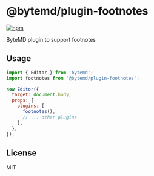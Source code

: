 # @bytemd/plugin-footnotes

[![npm](https://img.shields.io/npm/v/@bytemd/plugin-footnotes.svg)](https://npm.im/@bytemd/plugin-footnotes)

ByteMD plugin to support footnotes

## Usage

```js
import { Editor } from 'bytemd';
import footnotes from '@bytemd/plugin-footnotes';

new Editor({
  target: document.body,
  props: {
    plugins: [
      footnotes(),
      // ... other plugins
    ],
  },
});
```

## License

MIT
